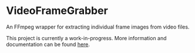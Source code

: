 # VideoFrameGrabber
An FFmpeg wrapper for extracting individual frame images from video files.

This project is currently a work-in-progress. More information and documentation can be found [here](https://drive.google.com/drive/folders/14hSZoyp3avQK1lGXPqh8yMOhB8peRikG?usp=sharing).
